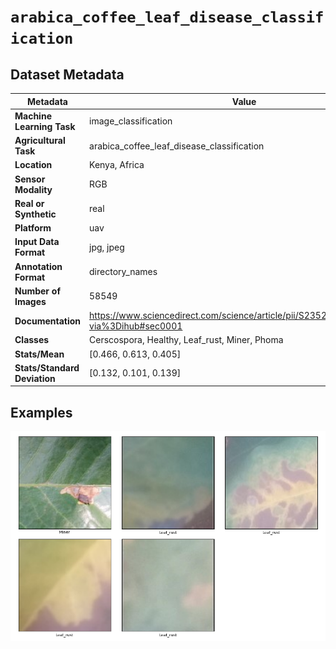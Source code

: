 
# `arabica_coffee_leaf_disease_classification`

## Dataset Metadata

| Metadata | Value |
| --- | --- |
| **Machine Learning Task** | image_classification |
| **Agricultural Task** | arabica_coffee_leaf_disease_classification |
| **Location** | Kenya, Africa |
| **Sensor Modality** | RGB |
| **Real or Synthetic** | real |
| **Platform** | uav |
| **Input Data Format** | jpg, jpeg |
| **Annotation Format** | directory_names |
| **Number of Images** | 58549 |
| **Documentation** | https://www.sciencedirect.com/science/article/pii/S2352340921004261?via%3Dihub#sec0001 |
| **Classes** | Cerscospora, Healthy, Leaf_rust, Miner, Phoma |
| **Stats/Mean** | [0.466, 0.613, 0.405] |
| **Stats/Standard Deviation** | [0.132, 0.101, 0.139] |


## Examples

![Example Images for arabica_coffee_leaf_disease_classification](https://github.com/Project-AgML/AgML/blob/main/docs/sample_images/arabica_coffee_leaf_disease_classification_examples.png)